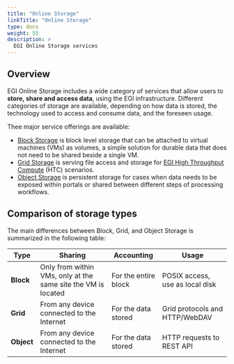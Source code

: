 ```yaml
---
title: "Online Storage"
linkTitle: "Online Storage"
type: docs
weight: 55
description: >
  EGI Online Storage services
---
```


## Overview

EGI Online Storage includes a wide category of services that allow
users to **store, share and access data**, using the EGI
infrastructure. Different categories of storage are available, depending on
how data is stored, the technology used to access and consume data,
and the foreseen usage.

Thee major service offerings are available:

- [Block Storage](block-storage) is block level storage that can be attached to
  virtual machines (VMs) as volumes, a simple solution for durable data that
  does not need to be shared beside a single VM.
- [Grid Storage](grid-storage) is serving file access and storage for
  [EGI High Throughput Compute](../high-throughput-compute) (HTC) scenarios.
- [Object Storage](object-storage) is persistent storage for cases when data
  needs to be exposed within portals or shared between different steps of
  processing workflows.

## Comparison of storage types

The main differences between Block, Grid, and Object Storage is summarized in
the following table:

<!-- markdownlint-disable line-length -->
| Type       | Sharing                                                       | Accounting              | Usage                                   |
| ---------- | ------------------------------------------------------------- | ------------------------| --------------------------------------- |
| **Block**  | Only from within VMs, only at the same site the VM is located | For the entire block    | POSIX access, use as local disk         |
| **Grid**   | From any device connected to the Internet                     | For the data stored     | Grid protocols and HTTP/WebDAV          |
| **Object** | From any device connected to the Internet                     | For the data stored     | HTTP requests to REST API               |
<!-- markdownlint-enable line-length -->
